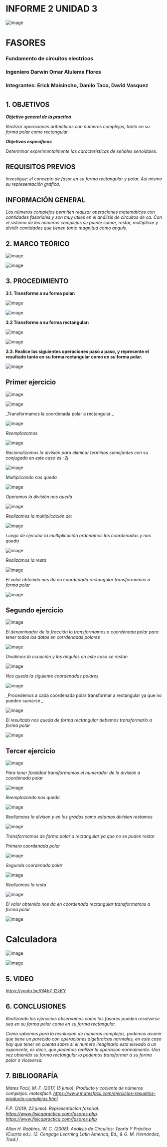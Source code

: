 # INFORME 2 UNIDAD 3

![image](https://user-images.githubusercontent.com/85728185/122873688-b1ff8480-d2f7-11eb-8db4-6c559deb9572.png)

# FASORES

### Fundamento de circuitos electricos
### Ingeniero  Darwin Omar Alulema Flores

### Integrantes: Erick Maisincho, Danilo Taco, David Vasquez
#

## 1. OBJETIVOS

***Objetivo general de la practica***

_Realizar operaciones aritméticas con números complejos, tanto en su forma polar como rectangular._


***Objetivos especificos***

_Determinar experimentalmente las características de señales senoidales._

## REQUISITOS PREVIOS

_Investigue: el concepto de fasor en su forma rectangular y polar. Así mismo su
representación gráfica._

## INFORMACIÓN GENERAL

_Los números complejos permiten realizar operaciones matemáticas con
cantidades fasoriales y son muy útiles en el análisis de circuitos de ca. Con el sistema de
los números complejos se puede sumar, restar, multiplicar y dividir cantidades que tienen
tanto magnitud como ángulo._

## 2. MARCO TEÓRICO 

![image](https://user-images.githubusercontent.com/85259801/133298711-d1bccc28-6354-47ee-b33a-5b6e6dd3eeb0.png)

![image](https://user-images.githubusercontent.com/85259801/133302846-80e5a014-dacf-47da-9595-ada817f65aef.png)


## 3. PROCEDIMIENTO

**3.1. Transforme a su forma polar:**

![image](https://user-images.githubusercontent.com/84418933/133172524-204f8b77-fa46-432e-adee-c78e2077a59f.png)

![image](https://user-images.githubusercontent.com/84418933/133172799-05f06abf-b6a9-4c4d-aa3d-c0fa12bbaff8.png)

**3.2 Transforme a su forma rectangular:**

![image](https://user-images.githubusercontent.com/84418933/133173231-9b6a1591-9c6a-4870-9b0a-b751d3f1f2c1.png)

![image](https://user-images.githubusercontent.com/84418933/133173247-fdd6bdfe-2c43-48e0-94c0-d035ae16f3ee.png)

**3.3. Realice las siguientes operaciones paso a paso, y represente el resultado tanto en su forma rectangular como en su forma polar.**

![image](https://user-images.githubusercontent.com/84418933/133294850-33f5536b-e952-43c4-ad7d-6e650e649efe.png)

## Primer ejercicio ##

![image](https://user-images.githubusercontent.com/84418933/133305072-6c46ac5c-6399-47c6-be6a-b8f6411d8524.png)

![image](https://user-images.githubusercontent.com/85728185/133309265-cb0d7f77-0328-448d-b7b8-43a59ac7ea56.png)

_Transformamos la coordenada polar a rectangular _

![image](https://user-images.githubusercontent.com/85728185/133309325-85a57142-3257-40e5-9185-2a9f7723d51d.png)

_Reemplazamos_

![image](https://user-images.githubusercontent.com/85728185/133309406-857f12b2-654c-455b-b5aa-827fd836ae5d.png)

_Racionalizamos la división para eliminar terminos semejantes con su conjugada en este caso es -2j_

![image](https://user-images.githubusercontent.com/85728185/133309477-a0da4f4c-3d99-4561-95e6-16d7d9cbbb7c.png)

_Multiplicando nos queda_

![image](https://user-images.githubusercontent.com/85728185/133309527-e195168f-bfb6-4306-94da-155c799b7c10.png)

_Operamos la división nos queda_

![image](https://user-images.githubusercontent.com/85728185/133309569-2f00048a-e312-42dc-bba4-41c96357dc4b.png)

_Realizamos la multiplicación de:_

![image](https://user-images.githubusercontent.com/85728185/133309641-62430118-21e1-4b66-9d87-2f1051711278.png)

_Luego de ejecutar la multiplicación ordenamos las coordenadas y nos queda_

![image](https://user-images.githubusercontent.com/85728185/133309682-2047b783-2091-4fdb-bc55-e39d67df7041.png)

_Realizamos la resta_

![image](https://user-images.githubusercontent.com/85728185/133309736-8bf62d19-3fbe-44cc-a79a-1fcf235d005d.png)

_El valor obtenido nos da en coordenada rectangular transformamos a forma polar_

![image](https://user-images.githubusercontent.com/85728185/133309790-55210f8f-4745-44b1-b94e-06402edb8a02.png)

## Segundo ejercicio ##

![image](https://user-images.githubusercontent.com/85728185/133297170-59fffac6-68bf-42e8-8c95-5f63fd02a8a1.png)

_El denominador de la fracción lo transformamos a coordenada polar para tener todos los datos en corrdenadas polares_

![image](https://user-images.githubusercontent.com/85728185/133297205-5fba544e-fa3c-47fb-af48-270223c04323.png)

_Dividimos la ecuación y los angulos en este caso se restan_

![image](https://user-images.githubusercontent.com/85728185/133297247-c4af6c3c-874c-4550-8f01-2ecdb7e93509.png)

_Nos queda la siguiente coordenadas polares_

![image](https://user-images.githubusercontent.com/85728185/133297308-1f28041a-9f48-43a0-9ff8-5a77f2080a35.png)

_Procedemos a cada coordenada polar transformar a rectangular ya que no pueden sumarse _

![image](https://user-images.githubusercontent.com/85728185/133297374-ae0e4f60-6fa7-446e-877f-0bd3f7a0f168.png)

_El resultado nos queda de forma rectangular debemos transformarlo a forma polar_

![image](https://user-images.githubusercontent.com/85728185/133297439-a2336847-fbe1-4adf-9bfc-4270414a845a.png)

## Tercer ejercicio ##

![image](https://user-images.githubusercontent.com/85728185/133301295-43a02dc1-2a9d-4ab1-b674-bfc3ebfe942f.png)

_Para tener facilidad transformamos el numerador de la división a coordenada polar_

![image](https://user-images.githubusercontent.com/85728185/133301360-40fad2b9-d586-4189-8999-8cfb40a6e87a.png)

_Reemplazando nos queda_

![image](https://user-images.githubusercontent.com/85728185/133301402-954b52ab-4340-4c57-ab7e-6b19e04d1f76.png)

_Realizmaos la divison y en los grados como estamos division restamos_

![image](https://user-images.githubusercontent.com/85728185/133301448-671d7bf0-6048-45d9-943e-216348d0913f.png)

_Transformamos de forma polar a rectangular ya que no se puden restar_

_Primera coordenada polar_

![image](https://user-images.githubusercontent.com/85728185/133301518-a810040e-7db0-4e16-b05a-aced1e353683.png)

_Segunda coordenada polar_

![image](https://user-images.githubusercontent.com/85728185/133301608-a45a0596-3e0d-49f9-889f-81d260f05fc3.png)

_Realizamos la resta_

![image](https://user-images.githubusercontent.com/85728185/133301643-da8c3132-8f77-456d-b53a-f802ffbbdd9b.png)

_El valor obtenido nos da en coordenada rectangular transformamos a forma polar_

![image](https://user-images.githubusercontent.com/85728185/133301686-1aba18a2-8143-4801-8d7c-abf82d6cf753.png)


# Calculadora

![image](https://user-images.githubusercontent.com/85259801/133311107-bb5cd139-e4bd-4a4c-90e5-9b2c81f63441.png)

![image](https://user-images.githubusercontent.com/85259801/133311118-3a769eba-a9a5-4def-baba-0830bd3f9f54.png)



## 5. VIDEO

https://youtu.be/0l4b7-l2kKY

## 6. CONCLUSIONES

_Realizando los ejercicios observamos como los fasores pueden resolverse sea en su forma polar como en su forma rectangular._

_Como sabemos para la resolucion de numeros complejos, podemos asumir que tiene un parecido con operaciones algebraicas normales, en este caso hay que tener en cuenta sobre si el numero imaginario esta elevado a un exponente, es decir, que podemos realizar la operacion normalmente. Una vez obtenido su forma rectangular lo podemos transformar a su forma polar o viceversa._


## 7. BIBLIOGRAFÍA

_Mates Facil, M. F. (2017, 15 junio). Producto y cociente de números complejos. matesfacil. https://www.matesfacil.com/ejercicios-resueltos-producto-complejos.html_

_F.P. (2019, 23 junio). Representacion fasorial. https://www.fisicapractica.com/fasores.php. https://www.fisicapractica.com/fasores.php_

_Allan H. Robbins, W. C. (2008). Análisis de Circuitos: Teoría Y Práctica (Cuarta ed.). (2. Cengage Learning Latin America, Ed., & G. M. Hernández, Trad.)_
